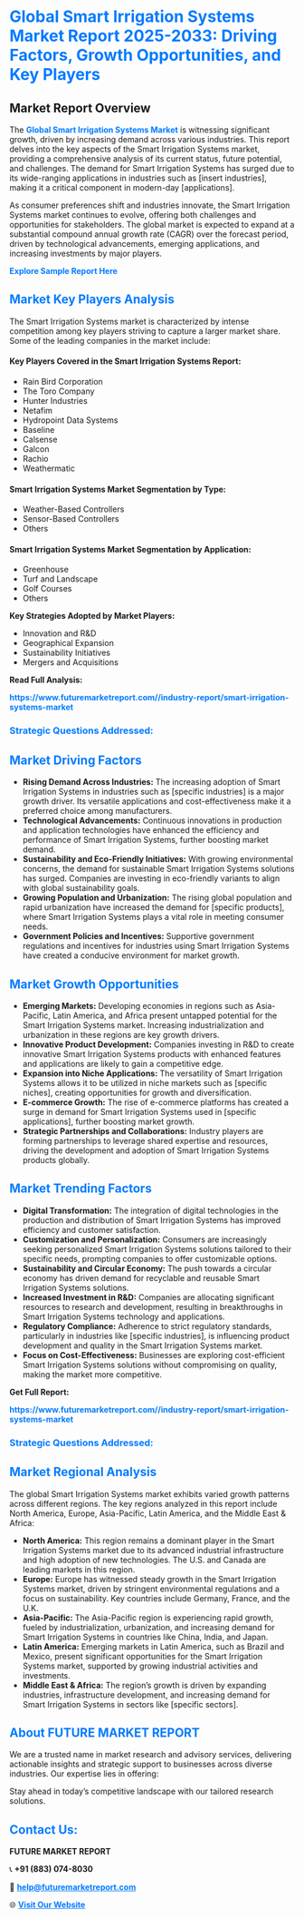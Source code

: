 <h1 style="color: #007BFF;">Global Smart Irrigation Systems Market Report 2025-2033: Driving Factors, Growth Opportunities, and Key Players</h1>

<section id="overview">
<h2>Market Report Overview</h2>
<p>The <a href="https://www.futuremarketreport.com//industry-report/smart-irrigation-systems-market" style="color: #007BFF; text-decoration: none;"><strong>Global Smart Irrigation Systems Market</strong></a> is witnessing significant growth, driven by increasing demand across various industries. This report delves into the key aspects of the Smart Irrigation Systems market, providing a comprehensive analysis of its current status, future potential, and challenges. The demand for Smart Irrigation Systems has surged due to its wide-ranging applications in industries such as [insert industries], making it a critical component in modern-day [applications].</p>
<p>As consumer preferences shift and industries innovate, the Smart Irrigation Systems market continues to evolve, offering both challenges and opportunities for stakeholders. The global market is expected to expand at a substantial compound annual growth rate (CAGR) over the forecast period, driven by technological advancements, emerging applications, and increasing investments by major players.</p>
</section>

<section id="overview">
<p><a href="https://www.futuremarketreport.com//request-sample/reportId=59365" style="color: #007BFF; text-decoration: none;"><strong>Explore Sample Report Here</strong></a></p>
</section>

<section id="key-players">
<h2 style="color: #007BFF;">Market Key Players Analysis</h2>
<p>The Smart Irrigation Systems market is characterized by intense competition among key players striving to capture a larger market share. Some of the leading companies in the market include:</p>
<h4>Key Players Covered in the Smart Irrigation Systems Report:</h4>
<ul><li>Rain Bird Corporation</li><li>The Toro Company</li><li>Hunter Industries</li><li>Netafim</li><li>Hydropoint Data Systems</li><li>Baseline</li><li>Calsense</li><li>Galcon</li><li>Rachio</li><li>Weathermatic</li></ul>
<h4>Smart Irrigation Systems Market Segmentation by Type:</h4>
<ul><li>Weather-Based Controllers</li><li>Sensor-Based Controllers</li><li>Others</li></ul>

<h4>Smart Irrigation Systems Market Segmentation by Application:</h4>
<ul><li>Greenhouse</li><li>Turf and Landscape</li><li>Golf Courses</li><li>Others</li></ul>
<p><strong>Key Strategies Adopted by Market Players:</strong></p>
<ul>
<li>Innovation and R&D</li>
<li>Geographical Expansion</li>
<li>Sustainability Initiatives</li>
<li>Mergers and Acquisitions</li>
</ul>
</section>

<section>
<p><strong>Read Full Analysis: </strong></p><a href="https://www.futuremarketreport.com//industry-report/smart-irrigation-systems-market" style="color: #007BFF; text-decoration: none;"><strong>https://www.futuremarketreport.com//industry-report/smart-irrigation-systems-market</strong></a>
<h3 style="color: #007BFF;">Strategic Questions Addressed:</h3>
</section>

<section id="driving-factors">
<h2 style="color: #007BFF;">Market Driving Factors</h2>
<ul>
<li><strong>Rising Demand Across Industries:</strong> The increasing adoption of Smart Irrigation Systems in industries such as [specific industries] is a major growth driver. Its versatile applications and cost-effectiveness make it a preferred choice among manufacturers.</li>
<li><strong>Technological Advancements:</strong> Continuous innovations in production and application technologies have enhanced the efficiency and performance of Smart Irrigation Systems, further boosting market demand.</li>
<li><strong>Sustainability and Eco-Friendly Initiatives:</strong> With growing environmental concerns, the demand for sustainable Smart Irrigation Systems solutions has surged. Companies are investing in eco-friendly variants to align with global sustainability goals.</li>
<li><strong>Growing Population and Urbanization:</strong> The rising global population and rapid urbanization have increased the demand for [specific products], where Smart Irrigation Systems plays a vital role in meeting consumer needs.</li>
<li><strong>Government Policies and Incentives:</strong> Supportive government regulations and incentives for industries using Smart Irrigation Systems have created a conducive environment for market growth.</li>
</ul>
</section>

<section id="growth-opportunities">
<h2 style="color: #007BFF;">Market Growth Opportunities</h2>
<ul>
<li><strong>Emerging Markets:</strong> Developing economies in regions such as Asia-Pacific, Latin America, and Africa present untapped potential for the Smart Irrigation Systems market. Increasing industrialization and urbanization in these regions are key growth drivers.</li>
<li><strong>Innovative Product Development:</strong> Companies investing in R&D to create innovative Smart Irrigation Systems products with enhanced features and applications are likely to gain a competitive edge.</li>
<li><strong>Expansion into Niche Applications:</strong> The versatility of Smart Irrigation Systems allows it to be utilized in niche markets such as [specific niches], creating opportunities for growth and diversification.</li>
<li><strong>E-commerce Growth:</strong> The rise of e-commerce platforms has created a surge in demand for Smart Irrigation Systems used in [specific applications], further boosting market growth.</li>
<li><strong>Strategic Partnerships and Collaborations:</strong> Industry players are forming partnerships to leverage shared expertise and resources, driving the development and adoption of Smart Irrigation Systems products globally.</li>
</ul>
</section>

<section id="trending-factors">
<h2 style="color: #007BFF;">Market Trending Factors</h2>
<ul>
<li><strong>Digital Transformation:</strong> The integration of digital technologies in the production and distribution of Smart Irrigation Systems has improved efficiency and customer satisfaction.</li>
<li><strong>Customization and Personalization:</strong> Consumers are increasingly seeking personalized Smart Irrigation Systems solutions tailored to their specific needs, prompting companies to offer customizable options.</li>
<li><strong>Sustainability and Circular Economy:</strong> The push towards a circular economy has driven demand for recyclable and reusable Smart Irrigation Systems solutions.</li>
<li><strong>Increased Investment in R&D:</strong> Companies are allocating significant resources to research and development, resulting in breakthroughs in Smart Irrigation Systems technology and applications.</li>
<li><strong>Regulatory Compliance:</strong> Adherence to strict regulatory standards, particularly in industries like [specific industries], is influencing product development and quality in the Smart Irrigation Systems market.</li>
<li><strong>Focus on Cost-Effectiveness:</strong> Businesses are exploring cost-efficient Smart Irrigation Systems solutions without compromising on quality, making the market more competitive.</li>
</ul>
</section>

<section>
<p><strong>Get Full Report: </strong></p><a href="https://www.futuremarketreport.com//industry-report/smart-irrigation-systems-market" style="color: #007BFF; text-decoration: none;"><strong>https://www.futuremarketreport.com//industry-report/smart-irrigation-systems-market</strong></a>
<h3 style="color: #007BFF;">Strategic Questions Addressed:</h3>
</section>


<section id="regional-analysis">
<h2 style="color: #007BFF;">Market Regional Analysis</h2>
<p>The global Smart Irrigation Systems market exhibits varied growth patterns across different regions. The key regions analyzed in this report include North America, Europe, Asia-Pacific, Latin America, and the Middle East & Africa:</p>
<ul>
<li><strong>North America:</strong> This region remains a dominant player in the Smart Irrigation Systems market due to its advanced industrial infrastructure and high adoption of new technologies. The U.S. and Canada are leading markets in this region.</li>
<li><strong>Europe:</strong> Europe has witnessed steady growth in the Smart Irrigation Systems market, driven by stringent environmental regulations and a focus on sustainability. Key countries include Germany, France, and the U.K.</li>
<li><strong>Asia-Pacific:</strong> The Asia-Pacific region is experiencing rapid growth, fueled by industrialization, urbanization, and increasing demand for Smart Irrigation Systems in countries like China, India, and Japan.</li>
<li><strong>Latin America:</strong> Emerging markets in Latin America, such as Brazil and Mexico, present significant opportunities for the Smart Irrigation Systems market, supported by growing industrial activities and investments.</li>
<li><strong>Middle East & Africa:</strong> The region’s growth is driven by expanding industries, infrastructure development, and increasing demand for Smart Irrigation Systems in sectors like [specific sectors].</li>
</ul>
</section>

<footer>
<h2 style="color: #007BFF;">About FUTURE MARKET REPORT</h2>
<p>We are a trusted name in market research and advisory services, delivering actionable insights and strategic support to businesses across diverse industries. Our expertise lies in offering:</p>

<p>Stay ahead in today’s competitive landscape with our tailored research solutions.</p>

<h2 style="color: #007BFF;">Contact Us:</h2>
<p><strong>FUTURE MARKET REPORT</strong></p>
<p>📞 <strong>+91 (883) 074-8030</strong></p>
<p>📧 <strong><a href="mailto:help@futuremarketreport.com" style="color: #007BFF;">help@futuremarketreport.com</a></strong></p>
<p>🌐 <strong><a href="https://www.futuremarketreport.com/" style="color: #007BFF;">Visit Our Website</a></strong></p>
</footer>